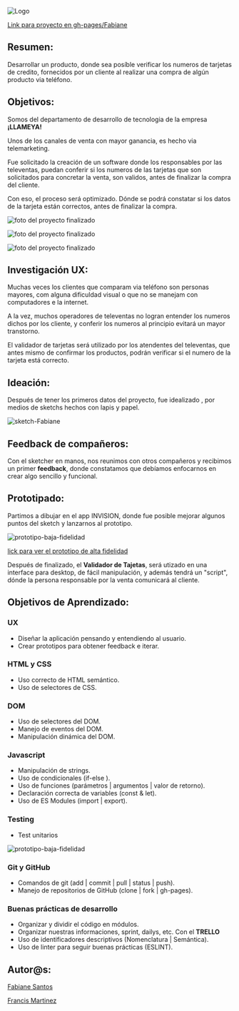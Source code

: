 ![Logo](./src/img/llameya-logo.png)


[Link para proyecto en gh-pages/Fabiane](https://fabianesantos.github.io/SCL014-card-validation/src/index.html)

## Resumen:

Desarrollar un producto, donde sea posíble verificar los numeros de tarjetas de credito, fornecidos por un cliente al realizar una compra de algún producto via teléfono.

## Objetivos:

Somos del departamento de desarrollo de tecnologia de la empresa **¡LLAMEYA!**

Unos de los canales de venta con mayor ganancia, es hecho via telemarketing.

Fue solicitado la creación de un software donde los responsables por las televentas, puedan conferir si los numeros de las tarjetas que son solicitados para concretar la venta, son validos, antes de finalizar la compra del cliente.

Con eso, el proceso será optimizado. Dónde se podrá constatar si los datos de la tarjeta están correctos, antes de finalizar la compra.

![foto del proyecto finalizado](./src/img/primera-pantalla.png)

![foto del proyecto finalizado](./src/img/valida.png)

![foto del proyecto finalizado](./src/img/invalida.png)


## Investigación UX:

Muchas veces los clientes que comparam via teléfono son personas mayores, com alguna dificuldad visual o que no se manejam con computadores e la internet.

A la vez, muchos operadores de televentas no logran entender los numeros dichos por los cliente, y conferir los numeros al principio evitará un mayor transtorno.

El validador de tarjetas será utilizado por los atendentes del televentas, que antes mismo de confirmar los productos, podrán verificar si el numero de la tarjeta está correcto.

## Ideación:

Después de tener los primeros datos del proyecto, fue idealizado , por medios de sketchs hechos con lapis y papel.

![sketch-Fabiane](./src/img/sketch-Fabiane.png)

<!-- ![sketch-Francis](./src/img/ .png)  -->

## Feedback de compañeros:

Con el sketcher en manos, nos reunimos con otros compañeros y recibimos un primer **feedback**, donde constatamos que debíamos enfocarnos en crear algo sencillo y funcional.

## Prototipado:

Partimos a dibujar en el app INVISION, donde fue posible mejorar algunos puntos del sketch y lanzarnos al prototipo.

![prototipo-baja-fidelidad](./src/img/prototipo-baja-fidelidad.png)


[lick para ver el prototipo de alta fidelidad ](https://fabiane291316.invisionapp.com/public/share/QS17P0XYWY#screens/478820722)

Después de finalizado, el **Validador de Tajetas**, será utizado en una interface para desktop, de fácil manipulación, y además tendrá un "script", dónde la persona responsable por la venta comunicará al cliente.

## Objetivos de Aprendizado:

### UX

- Diseñar la aplicación pensando y entendiendo al usuario.
- Crear prototipos para obtener feedback e iterar.

### HTML y CSS

- Uso correcto de HTML semántico.
- Uso de selectores de CSS.

### DOM

- Uso de selectores del DOM.
- Manejo de eventos del DOM.
- Manipulación dinámica del DOM.

### Javascript

- Manipulación de strings.
- Uso de condicionales (if-else ).
- Uso de funciones (parámetros | argumentos | valor de retorno).
- Declaración correcta de variables (const & let).
- Uso de ES Modules (import | export).

### Testing

- Test unitarios


![prototipo-baja-fidelidad](./src/img/testes-unitarios.png)

### Git y GitHub

- Comandos de git (add | commit | pull | status | push).
- Manejo de repositorios de GitHub (clone | fork | gh-pages).

### Buenas prácticas de desarrollo

- Organizar y dividir el código en módulos.
- Organizar nuestras informaciones, sprint, dailys, etc. Con el **TRELLO**
- Uso de identificadores descriptivos (Nomenclatura | Semántica).
- Uso de linter para seguir buenas prácticas (ESLINT).


## Autor@s:

  [Fabiane Santos](https://github.com/FabianeSantos?tab=repositories)
  
  
  [Francis Martinez](https://github.com/Fran2325)